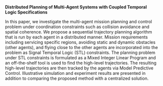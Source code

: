**Distributed Planning of Multi-Agent Systems with Coupled Temporal Logic Specifications**

In this paper, we investigate the multi-agent mission planning and control problem under
coordination constraints such as collision avoidance and spatial coherence. We propose a
sequential trajectory planning algorithm that is run by each agent in a distributed manner.
Mission requirements including servicing specific regions, avoiding static and dynamic obstacles
(other agents), and flying close to the other agents are incorporated into the problem as
Signal Temporal Logic (STL) constraints. The planning problem under STL constraints is
formulated as a Mixed Integer Linear Program and an off-the-shelf tool is used to find the
high-level trajectories. The resulting high-level trajectories are then tracked by the agents
via Model Predictive Control. Illustrative simulation and experiment results are presented in
addition to comparing the proposed method with a centralized solution.
